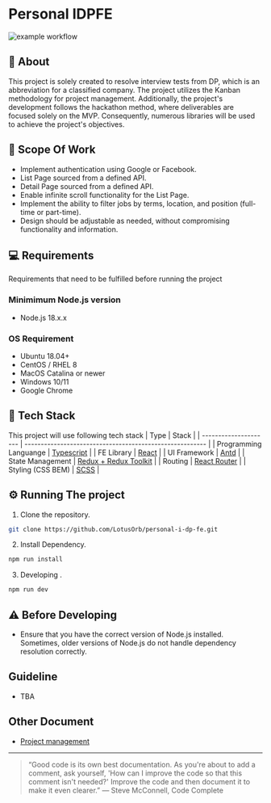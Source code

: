 # Personal IDPFE
![example workflow](https://github.com/LotusOrb/personal-i-dp-fe/actions/workflows/vercel-deployment.yaml/badge.svg)
## 🤯 About 
This project is solely created to resolve interview tests from DP, which is an abbreviation for a classified company. The project utilizes the Kanban methodology for project management. Additionally, the project's development follows the hackathon method, where deliverables are focused solely on the MVP. Consequently, numerous libraries will be used to achieve the project's objectives.
## 📄 Scope Of Work
- Implement authentication using Google or Facebook.
- List Page sourced from a defined API.
- Detail Page sourced from a defined API.
- Enable infinite scroll functionality for the List Page.
- Implement the ability to filter jobs by terms, location, and position (full-time or part-time).
- Design should be adjustable as needed, without compromising functionality and information.
## 💻 Requirements
Requirements that need to be fulfilled before running the project
### Minimimum Node.js version

- Node.js 18.x.x

### OS Requirement

- Ubuntu 18.04+
- CentOS / RHEL 8
- MacOS Catalina or newer
- Windows 10/11
- Google Chrome
## 🔬 Tech Stack
This project will use following tech stack
| Type                  | Stack                                                    |
| --------------------- | -------------------------------------------------------- |
| Programming Languange | [Typescript](https://www.typescriptlang.org/)            |
| FE Library            | [React](https://react.dev/)                              |
| UI Framework          | [Antd](https://ant.design/)                              |
| State Management      | [Redux + Redux Toolkit](https://redux-toolkit.js.org/)   |
| Routing               | [React Router](https://reactrouter.com/en/main) |
| Styling (CSS BEM)     | [SCSS](https://sass-lang.com/)                           |
## ⚙️ Running The project

1. Clone the repository.

```bash
git clone https://github.com/LotusOrb/personal-i-dp-fe.git
```
2. Install Dependency.

```bash
npm run install
```
3. Developing .

```bash
npm run dev
```
## ⚠️ Before Developing
- Ensure that you have the correct version of Node.js installed. Sometimes, older versions of Node.js do not handle dependency resolution correctly.
## Guideline
- TBA
## Other Document
- [Project management](https://trello.com/b/nLZ4c0TF/personal-i-dp)

----
> “Good code is its own best documentation. As you're about to add a comment, ask yourself, 'How can I improve the code so that this comment isn't needed?' Improve the code and then document it to make it even clearer.”
― Steve McConnell, Code Complete

